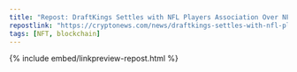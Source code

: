 ```yaml
---
title: "Repost: DraftKings Settles with NFL Players Association Over NFT Player Likeness Dispute"
repostlink: "https://cryptonews.com/news/draftkings-settles-with-nfl-players-association-over-nft-player-likeness-dispute/"
tags: [NFT, blockchain]
---
```


{% include embed/linkpreview-repost.html %}